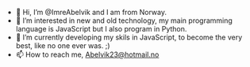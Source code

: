 - 👋 Hi, I’m @ImreAbelvik and I am from Norway.
- 👀 I’m interested in new and old technology, my main programming language is JavaScript but I also program in Python.
- 🌱 I’m currently developing my skils in JavaScript, to become the very best, like no one ever was. ;)
- 📫 How to reach me, Abelvik23@hotmail.no

